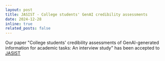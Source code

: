```yaml
---
layout: post
title: JASIST - College students' GenAI credibility assessments
date: 2024-12-28
inline: true
related_posts: false
---
```


Our paper "College students' credibility assessments of GenAI-generated information for academic tasks: An interview study" has been accepted to [JASIST](https://wonchan-choi.github.io/assets/pdf/2025-JASIST.pdf) 